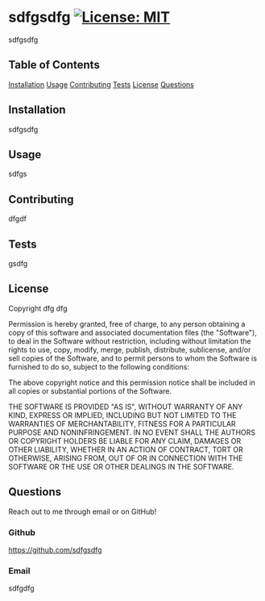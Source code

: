 # sdfgsdfg [![License: MIT](https://img.shields.io/badge/License-MIT-yellow.svg)](https://opensource.org/licenses/MIT)

sdfgsdfg

## Table of Contents

[Installation](##Installation)
[Usage](##Usage)
[Contributing](##Contributing)
[Tests](##Tests)
[License](##License)
[Questions](##Questions)
## Installation

sdfgsdfg

## Usage

sdfgs

## Contributing

dfgdf

## Tests

gsdfg

## License

Copyright dfg dfg

Permission is hereby granted, free of charge, to any person obtaining a copy of this software and associated documentation files (the "Software"), to deal in the Software without restriction, including without limitation the rights to use, copy, modify, merge, publish, distribute, sublicense, and/or sell copies of the Software, and to permit persons to whom the Software is furnished to do so, subject to the following conditions:

The above copyright notice and this permission notice shall be included in all copies or substantial portions of the Software.

THE SOFTWARE IS PROVIDED "AS IS", WITHOUT WARRANTY OF ANY KIND, EXPRESS OR IMPLIED, INCLUDING BUT NOT LIMITED TO THE WARRANTIES OF MERCHANTABILITY, FITNESS FOR A PARTICULAR PURPOSE AND NONINFRINGEMENT. IN NO EVENT SHALL THE AUTHORS OR COPYRIGHT HOLDERS BE LIABLE FOR ANY CLAIM, DAMAGES OR OTHER LIABILITY, WHETHER IN AN ACTION OF CONTRACT, TORT OR OTHERWISE, ARISING FROM, OUT OF OR IN CONNECTION WITH THE SOFTWARE OR THE USE OR OTHER DEALINGS IN THE SOFTWARE.

## Questions

Reach out to me through email or on GitHub!

### Github

https://github.com/sdfgsdfg

### Email

sdfgdfg
